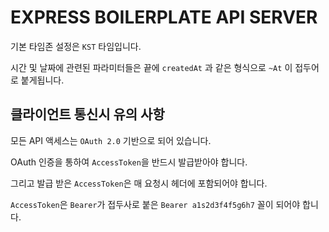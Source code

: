 # EXPRESS BOILERPLATE API SERVER

기본 타임존 설정은 `KST` 타임입니다.

시간 및 날짜에 관련된 파라미터들은 끝에 `createdAt` 과 같은 형식으로 `~At` 이 접두어로 붙게됩니다.

## 클라이언트 통신시 유의 사항

모든 API 액세스는 `OAuth 2.0` 기반으로 되어 있습니다.

OAuth 인증을 통하여 `AccessToken`을 반드시 발급받아야 합니다.

그리고 발급 받은 `AccessToken`은 매 요청시 헤더에 포함되어야 합니다.

`AccessToken`은 `Bearer`가 접두사로 붙은 `Bearer a1s2d3f4f5g6h7` 꼴이 되어야 합니다.
